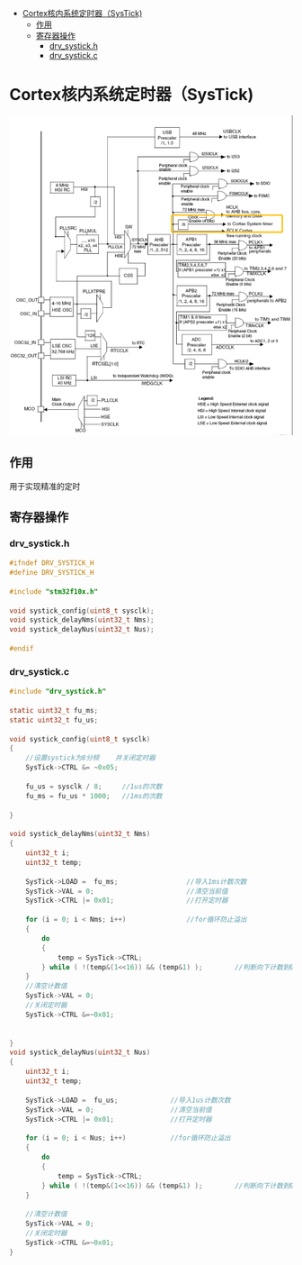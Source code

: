 

<!-- @import "[TOC]" {cmd="toc" depthFrom=1 depthTo=6 orderedList=false} -->

<!-- code_chunk_output -->

- [Cortex核内系统定时器（SysTick)](#cortex核内系统定时器systick)
  - [作用](#作用)
  - [寄存器操作](#寄存器操作)
    - [drv_systick.h](#drv_systickh)
    - [drv_systick.c](#drv_systickc)

<!-- /code_chunk_output -->
# Cortex核内系统定时器（SysTick)
![](./img/systick1.png)<br>
## 作用
用于实现精准的定时
## 寄存器操作
### drv_systick.h
```c
#ifndef DRV_SYSTICK_H
#define DRV_SYSTICK_H

#include "stm32f10x.h"

void systick_config(uint8_t sysclk);
void systick_delayNms(uint32_t Nms);
void systick_delayNus(uint32_t Nus);

#endif

```
### drv_systick.c
```c
#include "drv_systick.h"

static uint32_t fu_ms;
static uint32_t fu_us;

void systick_config(uint8_t sysclk)
{
    //设置systick为8分频    并关闭定时器
    SysTick->CTRL &= ~0x05;

    fu_us = sysclk / 8;     //1us的次数
    fu_ms = fu_us * 1000;   //1ms的次数

}

void systick_delayNms(uint32_t Nms)
{
    uint32_t i;
    uint32_t temp;

    SysTick->LOAD =  fu_ms;                 //导入1ms计数次数
    SysTick->VAL = 0;                       //清空当前值
    SysTick->CTRL |= 0x01;                  //打开定时器

    for (i = 0; i < Nms; i++)               //for循环防止溢出
    {
        do
        {
            temp = SysTick->CTRL;
        } while ( !(temp&(1<<16)) && (temp&1) );        //判断向下计数到0了
    }
    //清空计数值
    SysTick->VAL = 0;
    //关闭定时器
    SysTick->CTRL &=~0x01;
    

}
void systick_delayNus(uint32_t Nus)
{
    uint32_t i;
    uint32_t temp;
    
    SysTick->LOAD =  fu_us;             //导入1us计数次数
    SysTick->VAL = 0;                   //清空当前值
    SysTick->CTRL |= 0x01;              //打开定时器

    for (i = 0; i < Nus; i++)           //for循环防止溢出
    {
        do
        {
            temp = SysTick->CTRL;
        } while ( !(temp&(1<<16)) && (temp&1) );        //判断向下计数到0了
    }
    
    //清空计数值
    SysTick->VAL = 0;
    //关闭定时器
    SysTick->CTRL &=~0x01;
}
```
